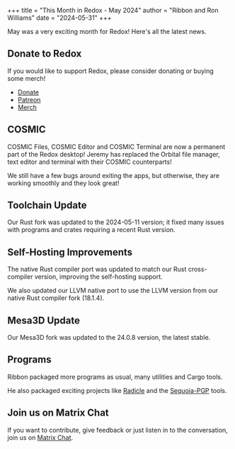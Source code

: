 +++
title = "This Month in Redox - May 2024"
author = "Ribbon and Ron Williams"
date = "2024-05-31"
+++

May was a very exciting month for Redox! Here's all the latest news.

## Donate to Redox

If you would like to support Redox, please consider donating or buying some merch!

- [Donate](https://www.redox-os.org/donate/)
- [Patreon](https://www.patreon.com/redox_os)
- [Merch](https://redox-os.creator-spring.com/)

## COSMIC

COSMIC Files, COSMIC Editor and COSMIC Terminal are now a permanent part of the Redox desktop!
Jeremy has replaced the Orbital file manager, text editor and terminal with their COSMIC counterparts!

We still have a few bugs around exiting the apps, but otherwise, they are working smoothly and they look great!

## Toolchain Update

Our Rust fork was updated to the 2024-05-11 version; it fixed many issues with programs and crates requiring a recent Rust version.

## Self-Hosting Improvements

The native Rust compiler port was updated to match our Rust cross-compiler version, improving the self-hosting support.

We also updated our LLVM native port to use the LLVM version from our native Rust compiler fork (18.1.4).

## Mesa3D Update

Our Mesa3D fork was updated to the 24.0.8 version, the latest stable.

## Programs

Ribbon packaged more programs as usual, many utilities and Cargo tools.

He also packaged exciting projects like [Radicle](https://radicle.xyz/) and the [Sequoia-PGP](https://sequoia-pgp.org/) tools.

## Join us on Matrix Chat

If you want to contribute, give feedback or just listen in to the conversation,
join us on [Matrix Chat](https://matrix.to/#/#redox-join:matrix.org).


